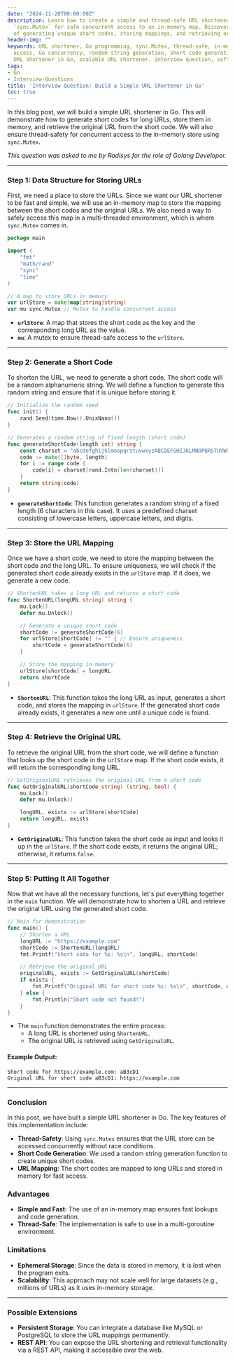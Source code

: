 ```yaml
---
date: "2024-11-20T00:00:00Z"
description: Learn how to create a simple and thread-safe URL shortener in Go using
  `sync.Mutex` for safe concurrent access to an in-memory map. Discover the implementation
  of generating unique short codes, storing mappings, and retrieving original URLs.
header-img: ""
keywords: URL shortener, Go programming, sync.Mutex, thread-safe, in-memory map, concurrent
  access, Go concurrency, random string generation, short code generation, simple
  URL shortener in Go, scalable URL shortener. interview question, software engineer
tags:
- Go
- Interview-Questions
title: 'Interview Question: Build a Simple URL Shortener in Go'
toc: true
---
```


In this blog post, we will build a simple URL shortener in Go. This will demonstrate how to generate short codes for long URLs, store them in memory, and retrieve the original URL from the short code. We will also ensure thread-safety for concurrent access to the in-memory store using `sync.Mutex`.

_This question was asked to me by Radisys for the role of Golang Developer._

---

### **Step 1: Data Structure for Storing URLs**

First, we need a place to store the URLs. Since we want our URL shortener to be fast and simple, we will use an in-memory map to store the mapping between the short codes and the original URLs. We also need a way to safely access this map in a multi-threaded environment, which is where `sync.Mutex` comes in.

```go
package main

import (
	"fmt"
	"math/rand"
	"sync"
	"time"
)

// A map to store URLs in memory
var urlStore = make(map[string]string)
var mu sync.Mutex // Mutex to handle concurrent access
```

- **`urlStore`**: A map that stores the short code as the key and the corresponding long URL as the value.
- **`mu`**: A mutex to ensure thread-safe access to the `urlStore`.

---

### **Step 2: Generate a Short Code**

To shorten the URL, we need to generate a short code. The short code will be a random alphanumeric string. We will define a function to generate this random string and ensure that it is unique before storing it.

```go
// Initialize the random seed
func init() {
	rand.Seed(time.Now().UnixNano())
}

// Generates a random string of fixed length (short code)
func generateShortCode(length int) string {
	const charset = "abcdefghijklmnopqrstuvwxyzABCDEFGHIJKLMNOPQRSTUVWXYZ0123456789"
	code := make([]byte, length)
	for i := range code {
		code[i] = charset[rand.Intn(len(charset))]
	}
	return string(code)
}
```

- **`generateShortCode`**: This function generates a random string of a fixed length (6 characters in this case). It uses a predefined charset consisting of lowercase letters, uppercase letters, and digits.

---

### **Step 3: Store the URL Mapping**

Once we have a short code, we need to store the mapping between the short code and the long URL. To ensure uniqueness, we will check if the generated short code already exists in the `urlStore` map. If it does, we generate a new code.

```go
// ShortenURL takes a long URL and returns a short code
func ShortenURL(longURL string) string {
	mu.Lock()
	defer mu.Unlock()

	// Generate a unique short code
	shortCode := generateShortCode(6)
	for urlStore[shortCode] != "" { // Ensure uniqueness
		shortCode = generateShortCode(6)
	}

	// Store the mapping in memory
	urlStore[shortCode] = longURL
	return shortCode
}
```

- **`ShortenURL`**: This function takes the long URL as input, generates a short code, and stores the mapping in `urlStore`. If the generated short code already exists, it generates a new one until a unique code is found.

---

### **Step 4: Retrieve the Original URL**

To retrieve the original URL from the short code, we will define a function that looks up the short code in the `urlStore` map. If the short code exists, it will return the corresponding long URL.

```go
// GetOriginalURL retrieves the original URL from a short code
func GetOriginalURL(shortCode string) (string, bool) {
	mu.Lock()
	defer mu.Unlock()

	longURL, exists := urlStore[shortCode]
	return longURL, exists
}
```

- **`GetOriginalURL`**: This function takes the short code as input and looks it up in the `urlStore`. If the short code exists, it returns the original URL; otherwise, it returns `false`.

---

### **Step 5: Putting It All Together**

Now that we have all the necessary functions, let's put everything together in the `main` function. We will demonstrate how to shorten a URL and retrieve the original URL using the generated short code.

```go
// Main for demonstration
func main() {
	// Shorten a URL
	longURL := "https://example.com"
	shortCode := ShortenURL(longURL)
	fmt.Printf("Short code for %s: %s\n", longURL, shortCode)

	// Retrieve the original URL
	originalURL, exists := GetOriginalURL(shortCode)
	if exists {
		fmt.Printf("Original URL for short code %s: %s\n", shortCode, originalURL)
	} else {
		fmt.Println("Short code not found!")
	}
}
```

- The `main` function demonstrates the entire process:
  - A long URL is shortened using `ShortenURL`.
  - The original URL is retrieved using `GetOriginalURL`.

#### **Example Output:**
```plaintext
Short code for https://example.com: aB3cD1
Original URL for short code aB3cD1: https://example.com
```

---

### **Conclusion**

In this post, we have built a simple URL shortener in Go. The key features of this implementation include:
- **Thread-Safety**: Using `sync.Mutex` ensures that the URL store can be accessed concurrently without race conditions.
- **Short Code Generation**: We used a random string generation function to create unique short codes.
- **URL Mapping**: The short codes are mapped to long URLs and stored in memory for fast access.

### **Advantages**
- **Simple and Fast**: The use of an in-memory map ensures fast lookups and code generation.
- **Thread-Safe**: The implementation is safe to use in a multi-goroutine environment.

### **Limitations**
- **Ephemeral Storage**: Since the data is stored in memory, it is lost when the program exits.
- **Scalability**: This approach may not scale well for large datasets (e.g., millions of URLs) as it uses in-memory storage.

---

### **Possible Extensions**
- **Persistent Storage**: You can integrate a database like MySQL or PostgreSQL to store the URL mappings permanently.
- **REST API**: You can expose the URL shortening and retrieval functionality via a REST API, making it accessible over the web.


